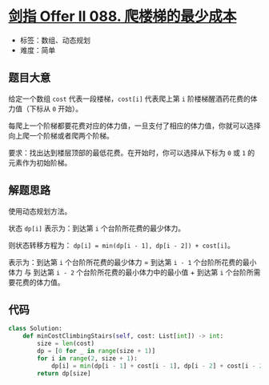 # [剑指 Offer II 088. 爬楼梯的最少成本](https://leetcode-cn.com/problems/GzCJIP/)

- 标签：数组、动态规划
- 难度：简单

## 题目大意

给定一个数组 `cost` 代表一段楼梯，`cost[i]` 代表爬上第 `i` 阶楼梯醒酒药花费的体力值（下标从 `0` 开始）。

每爬上一个阶梯都要花费对应的体力值，一旦支付了相应的体力值，你就可以选择向上爬一个阶梯或者爬两个阶梯。

要求：找出达到楼层顶部的最低花费。在开始时，你可以选择从下标为 `0` 或 `1` 的元素作为初始阶梯。

## 解题思路

使用动态规划方法。

状态 `dp[i]` 表示为：到达第 `i` 个台阶所花费的最少体⼒。

则状态转移方程为： `dp[i] = min(dp[i - 1], dp[i - 2]) + cost[i]`。

表示为：到达第 `i` 个台阶所花费的最少体⼒ = 到达第 `i - 1` 个台阶所花费的最小体力 与 到达第 `i - 2` 个台阶所花费的最小体力中的最小值 + 到达第 `i` 个台阶所需要花费的体力值。

## 代码

```Python
class Solution:
    def minCostClimbingStairs(self, cost: List[int]) -> int:
        size = len(cost)
        dp = [0 for _ in range(size + 1)]
        for i in range(2, size + 1):
            dp[i] = min(dp[i - 1] + cost[i - 1], dp[i - 2] + cost[i - 2])
        return dp[size]
```

